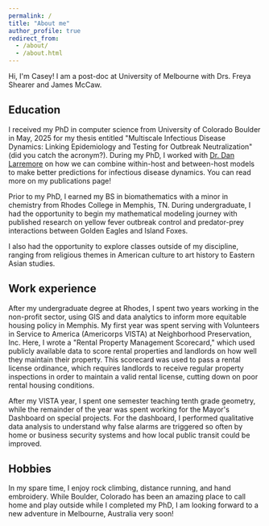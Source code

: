 ```yaml
---
permalink: /
title: "About me"
author_profile: true
redirect_from: 
  - /about/
  - /about.html
---
```


Hi, I'm Casey! I am a post-doc at University of Melbourne with Drs. Freya Shearer and James McCaw. 

## Education
I received my PhD in computer science from University of Colorado Boulder in May, 2025 for my thesis entitled "Multiscale Infectious Disease Dynamics: Linking Epidemiology and Testing for Outbreak Neutralization" (did you catch the acronym?). During my PhD, I worked with [Dr. Dan Larremore](https://larremorelab.github.io/) on how we can combine within-host and between-host models to make better predictions for infectious disease dynamics. You can read more on my publications page!

Prior to my PhD, I earned my BS in biomathematics with a minor in chemistry from Rhodes College in Memphis, TN.
During undergraduate, I had the opportunity to begin my mathematical modeling journey with published research on yellow fever outbreak control and predator-prey interactions between Golden Eagles and Island Foxes.
<!-- My research at this time primarily utilized ordinary differential equations models (ODEs), spatially agent/individual based models (ABMs), and geographic information systems (GIS). -->
I also had the opportunity to explore classes outside of my discipline, ranging from religious themes in American culture to art history to Eastern Asian studies.


## Work experience
After my undergraduate degree at Rhodes, I spent two years working in the non-profit sector, using GIS and data analytics to inform more equitable housing policy in Memphis.
My first year was spent serving with Volunteers in Service to America (Americorps VISTA) at Neighborhood Preservation, Inc.
Here, I wrote a "Rental Property Management Scorecard," which used publicly available data to score rental properties and landlords on how well they maintain their property.
This scorecard was used to pass a rental license ordinance, which requires landlords to receive regular property inspections in order to maintain a valid rental license, cutting down on poor rental housing conditions. 
<!-- During my VISTA year, I also coordinated Blight Elimination Steering Team meetings with local non-profits and government entities, hosted needs-based meetings with local neighborhood groups, and maintained public data availability for these neighborhood groups to use for revitalization purposes. -->
After my VISTA year, I spent one semester teaching tenth grade geometry, while the remainder of the year was spent working for the Mayor's Dashboard on special projects.
For the dashboard, I performed qualitative data analysis to understand why false alarms are triggered so often by home or business security systems and how local public transit could be improved.

## Hobbies
In my spare time, I enjoy rock climbing, distance running, and hand embroidery. While Boulder, Colorado has been an amazing place to call home and play outside while I completed my PhD, I am looking forward to a new adventure in Melbourne, Australia very soon!